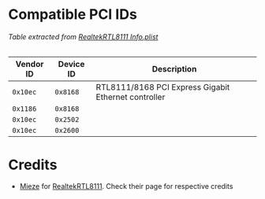 # Compatible PCI IDs

###### Table extracted from [RealtekRTL8111 Info.plist](https://github.com/Mieze/RTL8111_driver_for_OS_X/blob/master/RealtekRTL8111/RealtekRTL8111-Info.plist)

| Vendor ID 	| Device ID 	| Description 	|
|---	|---	|---	|
| `0x10ec` 	|  `0x8168` 	| RTL8111/8168 PCI Express Gigabit Ethernet controller 	|
| `0x1186` 	| `0x8168` 	|  	|
| `0x10ec` 	| `0x2502` 	|  	|
| `0x10ec` 	| `0x2600` 	|  	|


# Credits

- [Mieze](https://github.com/Mieze) for [RealtekRTL8111](https://github.com/Mieze/RTL8111_driver_for_OS_X/). Check their page for respective credits
